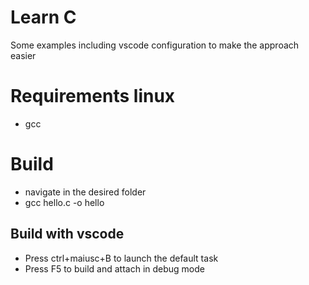 # Learn C
Some examples including vscode configuration to make the approach easier

# Requirements linux
- gcc

# Build
- navigate in the desired folder
- gcc hello.c -o hello

## Build with vscode
- Press ctrl+maiusc+B to launch the default task
- Press F5 to build and attach in debug mode